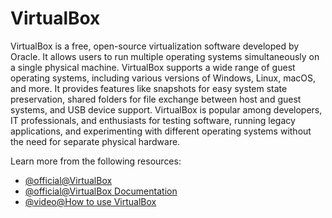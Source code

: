 # VirtualBox

VirtualBox is a free, open-source virtualization software developed by Oracle. It allows users to run multiple operating systems simultaneously on a single physical machine. VirtualBox supports a wide range of guest operating systems, including various versions of Windows, Linux, macOS, and more. It provides features like snapshots for easy system state preservation, shared folders for file exchange between host and guest systems, and USB device support. VirtualBox is popular among developers, IT professionals, and enthusiasts for testing software, running legacy applications, and experimenting with different operating systems without the need for separate physical hardware.

Learn more from the following resources:

- [@official@VirtualBox](https://www.virtualbox.org/)
- [@official@VirtualBox Documentation](https://www.virtualbox.org/wiki/Documentation)
- [@video@How to use VirtualBox](https://www.youtube.com/watch?v=nvdnQX9UkMY)
